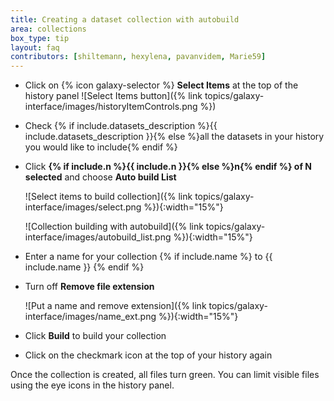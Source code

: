 ```yaml
---
title: Creating a dataset collection with autobuild
area: collections
box_type: tip
layout: faq
contributors: [shiltemann, hexylena, pavanvidem, Marie59]
---
```


* Click on {% icon galaxy-selector %} **Select Items** at the top of the history panel ![Select Items button]({% link topics/galaxy-interface/images/historyItemControls.png %})
* Check {% if include.datasets_description %}{{ include.datasets_description }}{% else %}all the datasets in your history you would like to include{% endif %}
* Click **{% if include.n %}{{ include.n }}{% else %}n{% endif %} of N selected** and choose **Auto build List**

  ![Select items to build collection]({% link topics/galaxy-interface/images/select.png %}){:width="15%"}

  ![Collection building with autobuild]({% link topics/galaxy-interface/images/autobuild_list.png %}){:width="15%"}

* Enter a name for your collection {% if include.name %} to {{ include.name }} {% endif %}
* Turn off **Remove file extension**

  ![Put a name and remove extension]({% link topics/galaxy-interface/images/name_ext.png %}){:width="15%"}

* Click **Build** to build your collection
* Click on the checkmark icon at the top of your history again

Once the collection is created, all files turn green. You can limit visible files using the eye icons in the history panel.
